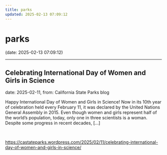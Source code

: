 ```yaml
---
title: parks
updated: 2025-02-13 07:09:12
---
```


# parks

(date: 2025-02-13 07:09:12)

---

## Celebrating International Day of Women and Girls in Science

date: 2025-02-11, from: California State Parks blog

Happy International Day of Women and Girls in Science! Now in its 10th year of celebration held every February 11, it was declared by the United Nations General Assembly in 2015. Even though women and girls represent half of the world’s population, today, only one in three scientists is a woman. Despite some progress in recent decades, [&#8230;] 

<br> 

<https://castateparks.wordpress.com/2025/02/11/celebrating-international-day-of-women-and-girls-in-science/>


